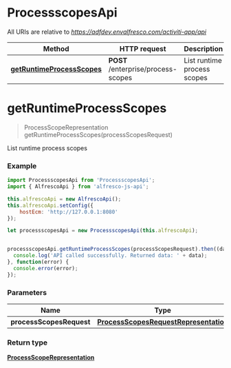 # ProcessscopesApi

All URIs are relative to *https://adfdev.envalfresco.com/activiti-app/api*

Method | HTTP request | Description
------------- | ------------- | -------------
[**getRuntimeProcessScopes**](ProcessscopesApi.md#getRuntimeProcessScopes) | **POST** /enterprise/process-scopes | List runtime process scopes


<a name="getRuntimeProcessScopes"></a>
# **getRuntimeProcessScopes**
> ProcessScopeRepresentation getRuntimeProcessScopes(processScopesRequest)

List runtime process scopes

### Example
```javascript
import ProcessscopesApi from 'ProcessscopesApi';
import { AlfrescoApi } from 'alfresco-js-api';

this.alfrescoApi = new AlfrescoApi();
this.alfrescoApi.setConfig({
    hostEcm: 'http://127.0.0.1:8080'
});

let processscopesApi = new ProcessscopesApi(this.alfrescoApi);


processscopesApi.getRuntimeProcessScopes(processScopesRequest).then((data) => {
  console.log('API called successfully. Returned data: ' + data);
}, function(error) {
  console.error(error);
});

```

### Parameters

Name | Type | Description  | Notes
------------- | ------------- | ------------- | -------------
 **processScopesRequest** | [**ProcessScopesRequestRepresentation**](ProcessScopesRequestRepresentation.md)| processScopesRequest | 

### Return type

[**ProcessScopeRepresentation**](ProcessScopeRepresentation.md)

